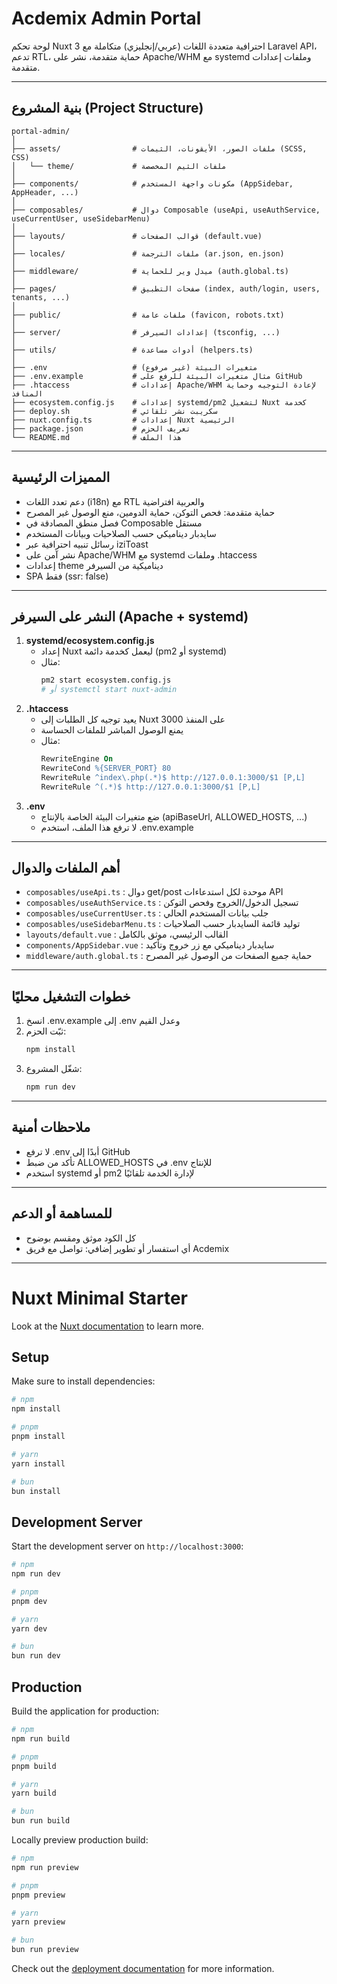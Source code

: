 # Acdemix Admin Portal

لوحة تحكم Nuxt 3 احترافية متعددة اللغات (عربي/إنجليزي) متكاملة مع Laravel API، تدعم RTL، حماية متقدمة، نشر على Apache/WHM مع systemd وملفات إعدادات متقدمة.

---

## بنية المشروع (Project Structure)

```
portal-admin/
│
├── assets/                # ملفات الصور، الأيقونات، الثيمات (SCSS, CSS)
│   └── theme/             # ملفات الثيم المخصصة
│
├── components/            # مكونات واجهة المستخدم (AppSidebar, AppHeader, ...)
│
├── composables/           # دوال Composable (useApi, useAuthService, useCurrentUser, useSidebarMenu)
│
├── layouts/               # قوالب الصفحات (default.vue)
│
├── locales/               # ملفات الترجمة (ar.json, en.json)
│
├── middleware/            # ميدل وير للحماية (auth.global.ts)
│
├── pages/                 # صفحات التطبيق (index, auth/login, users, tenants, ...)
│
├── public/                # ملفات عامة (favicon, robots.txt)
│
├── server/                # إعدادات السيرفر (tsconfig, ...)
│
├── utils/                 # أدوات مساعدة (helpers.ts)
│
├── .env                   # متغيرات البيئة (غير مرفوع)
├── .env.example           # مثال متغيرات البيئة للرفع على GitHub
├── .htaccess              # إعدادات Apache/WHM لإعادة التوجيه وحماية المنافذ
├── ecosystem.config.js    # إعدادات systemd/pm2 لتشغيل Nuxt كخدمة
├── deploy.sh              # سكريبت نشر تلقائي
├── nuxt.config.ts         # إعدادات Nuxt الرئيسية
├── package.json           # تعريف الحزم
└── README.md              # هذا الملف
```

---

## المميزات الرئيسية
- دعم تعدد اللغات (i18n) مع RTL والعربية افتراضية
- حماية متقدمة: فحص التوكن، حماية الدومين، منع الوصول غير المصرح
- فصل منطق المصادقة في Composable مستقل
- سايدبار ديناميكي حسب الصلاحيات وبيانات المستخدم
- رسائل تنبيه احترافية عبر iziToast
- نشر آمن على Apache/WHM مع systemd وملفات .htaccess
- إعدادات theme ديناميكية من السيرفر
- SPA فقط (ssr: false)

---

## النشر على السيرفر (Apache + systemd)

1. **systemd/ecosystem.config.js**
   - إعداد Nuxt ليعمل كخدمة دائمة (pm2 أو systemd)
   - مثال:
     ```bash
     pm2 start ecosystem.config.js
     # أو systemctl start nuxt-admin
     ```
2. **.htaccess**
   - يعيد توجيه كل الطلبات إلى Nuxt على المنفذ 3000
   - يمنع الوصول المباشر للملفات الحساسة
   - مثال:
     ```apache
     RewriteEngine On
     RewriteCond %{SERVER_PORT} 80
     RewriteRule ^index\.php(.*)$ http://127.0.0.1:3000/$1 [P,L]
     RewriteRule ^(.*)$ http://127.0.0.1:3000/$1 [P,L]
     ```
3. **.env**
   - ضع متغيرات البيئة الخاصة بالإنتاج (apiBaseUrl, ALLOWED_HOSTS, ...)
   - لا ترفع هذا الملف، استخدم .env.example

---

## أهم الملفات والدوال
- `composables/useApi.ts` : دوال get/post موحدة لكل استدعاءات API
- `composables/useAuthService.ts` : تسجيل الدخول/الخروج وفحص التوكن
- `composables/useCurrentUser.ts` : جلب بيانات المستخدم الحالي
- `composables/useSidebarMenu.ts` : توليد قائمة السايدبار حسب الصلاحيات
- `layouts/default.vue` : القالب الرئيسي، موثق بالكامل
- `components/AppSidebar.vue` : سايدبار ديناميكي مع زر خروج وتأكيد
- `middleware/auth.global.ts` : حماية جميع الصفحات من الوصول غير المصرح

---

## خطوات التشغيل محليًا
1. انسخ ‎.env.example‎ إلى ‎.env‎ وعدل القيم
2. ثبّت الحزم:
   ```bash
   npm install
   ```
3. شغّل المشروع:
   ```bash
   npm run dev
   ```

---

## ملاحظات أمنية
- لا ترفع ‎.env‎ أبدًا إلى GitHub
- تأكد من ضبط ALLOWED_HOSTS في ‎.env‎ للإنتاج
- استخدم systemd أو pm2 لإدارة الخدمة تلقائيًا

---

## للمساهمة أو الدعم
- كل الكود موثق ومقسم بوضوح
- أي استفسار أو تطوير إضافي: تواصل مع فريق Acdemix

---

# Nuxt Minimal Starter

Look at the [Nuxt documentation](https://nuxt.com/docs/getting-started/introduction) to learn more.

## Setup

Make sure to install dependencies:

```bash
# npm
npm install

# pnpm
pnpm install

# yarn
yarn install

# bun
bun install
```

## Development Server

Start the development server on `http://localhost:3000`:

```bash
# npm
npm run dev

# pnpm
pnpm dev

# yarn
yarn dev

# bun
bun run dev
```

## Production

Build the application for production:

```bash
# npm
npm run build

# pnpm
pnpm build

# yarn
yarn build

# bun
bun run build
```

Locally preview production build:

```bash
# npm
npm run preview

# pnpm
pnpm preview

# yarn
yarn preview

# bun
bun run preview
```

Check out the [deployment documentation](https://nuxt.com/docs/getting-started/deployment) for more information.
